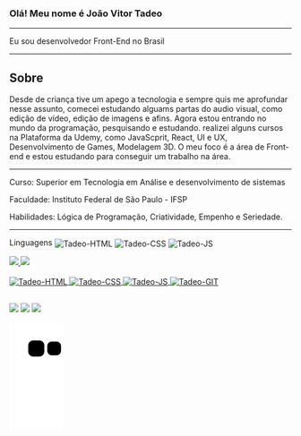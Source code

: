 ### Olá! Meu nome é João Vitor Tadeo
***
Eu sou desenvolvedor Front-End no Brasil
***
## Sobre
Desde de criança tive um apego a tecnologia e sempre quis me aprofundar nesse assunto, comecei estudando alguams partas do audio visual, como edição de vídeo, edição de imagens e afins.
Agora estou entrando no mundo da programação, pesquisando e estudando. realizei alguns cursos na Plataforma da Udemy, como JavaScprit, React, UI e UX, Desenvolvimento de Games, Modelagem 3D.
O meu foco é a área de Front-end e estou estudando para conseguir um trabalho na área.
***
Curso: Superior em Tecnologia em Análise e desenvolvimento de sistemas

Faculdade: Instituto Federal de São Paulo - IFSP

Habilidades: Lógica de Programação, Criatividade, Empenho e Seriedade.
***
Linguagens
<img align="center" alt="Tadeo-HTML" height="30" width="40" src="https://cdn.jsdelivr.net/gh/devicons/devicon/icons/html5/html5-original.svg">
 <img align="center" alt="Tadeo-CSS" height="30" width="40" src="https://cdn.jsdelivr.net/gh/devicons/devicon/icons/css3/css3-original.svg">
 <img align="center" alt="Tadeo-JS" height="30" width="40" src="https://cdn.jsdelivr.net/gh/devicons/devicon/icons/javascript/javascript-original.svg">
  
<div>
  <a href="https://github.com/JvTadeo">
  <img height="180em" src="https://github-readme-stats.vercel.app/api?username=JvTadeo&show_icons=true&theme=tokyonight&include_all_commits=true&count_private=true"/>
  <img height="180em" src="https://github-readme-stats.vercel.app/api/top-langs/?username=JvTadeo&layout=compact&langs_count=7&theme=tokyonight"/>
</div>

<div style="display: inline_block"><br>
  <img align="center" alt="Tadeo-HTML" height="30" width="40" src="https://cdn.jsdelivr.net/gh/devicons/devicon/icons/html5/html5-original.svg">
  <img align="center" alt="Tadeo-CSS" height="30" width="40" src="https://cdn.jsdelivr.net/gh/devicons/devicon/icons/css3/css3-original.svg">
  <img align="center" alt="Tadeo-JS" height="30" width="40" src="https://cdn.jsdelivr.net/gh/devicons/devicon/icons/javascript/javascript-original.svg">
  <img align="center" alt="Tadeo-GIT" height="30" width="40" src="https://cdn.jsdelivr.net/gh/devicons/devicon/icons/git/git-original.svg">
</div>
  
  ##
  
  <div> 
  <a href="https://www.instagram.com/jvitortadeo/" target="_blank"><img src="https://img.shields.io/badge/-Instagram-%23E4405F?style=for-the-badge&logo=instagram&logoColor=white" target="_blank"></a>
  <a href = "mailto:joao.tadeov@gmail.com"><img src="https://img.shields.io/badge/-Gmail-%23333?style=for-the-badge&logo=gmail&logoColor=white" target="_blank"></a>
  <a href="www.linkedin.com/in/joao-vitor-tadeo/" target="_blank"><img src="https://img.shields.io/badge/-LinkedIn-%230077B5?style=for-the-badge&logo=linkedin&logoColor=white" target="_blank"></a> 
 
![Snake animation](https://github.com/JvTadeo/JvTadeo/blob/output/github-contribution-grid-snake.svg)
 
</div>
